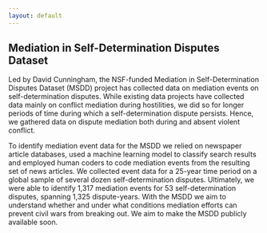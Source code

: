 ```yaml
---
layout: default
---
```


## Mediation in Self-Determination Disputes Dataset

Led by David Cunningham, the NSF-funded Mediation in Self-Determination Disputes Dataset (MSDD) project has collected data on mediation events on self-determination disputes. While existing data projects have collected data mainly on conflict mediation during hostilities, we did so for longer periods of time during which a self-determination dispute persists. Hence, we gathered data on dispute mediation both during and absent violent conflict.

To identify mediation event data for the MSDD we relied on newspaper article databases, used a machine learning model to classify search results and employed human coders to code mediation events from the resulting set of news articles. We collected event data for a 25-year time period on a global sample of several dozen self-determination disputes. Ultimately, we were able to identify 1,317 mediation events for 53 self-determination disputes, spanning 1,325 dispute-years. With the MSDD we aim to understand whether and under what conditions mediation efforts can prevent civil wars from breaking out. We aim to make the MSDD publicly available soon. 
